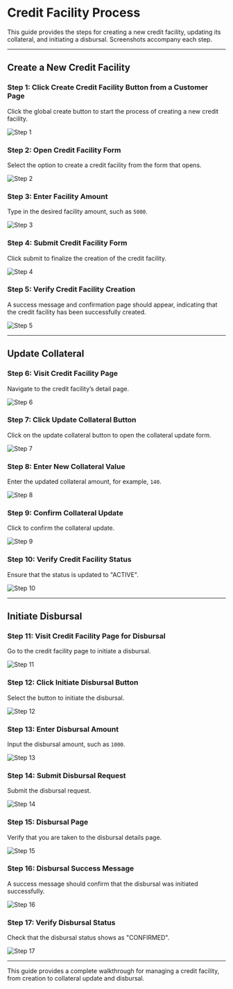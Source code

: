 # Credit Facility Process

This guide provides the steps for creating a new credit facility, updating its collateral, and initiating a disbursal. Screenshots accompany each step.

---

## Create a New Credit Facility

### Step 1: Click Create Credit Facility Button from a Customer Page
Click the global create button to start the process of creating a new credit facility.

![Step 1](./screenshots/credit-facilities.cy.ts/1_click_create_credit_facility_button.png)

### Step 2: Open Credit Facility Form
Select the option to create a credit facility from the form that opens.

![Step 2](./screenshots/credit-facilities.cy.ts/2_open_credit_facility_form.png)

### Step 3: Enter Facility Amount
Type in the desired facility amount, such as `5000`.

![Step 3](./screenshots/credit-facilities.cy.ts/3_enter_facility_amount.png)

### Step 4: Submit Credit Facility Form
Click submit to finalize the creation of the credit facility.

![Step 4](./screenshots/credit-facilities.cy.ts/4_submit_credit_facility_form.png)

### Step 5: Verify Credit Facility Creation
A success message and confirmation page should appear, indicating that the credit facility has been successfully created.

![Step 5](./screenshots/credit-facilities.cy.ts/5_credit_facility_created_success.png)

---

## Update Collateral

### Step 6: Visit Credit Facility Page
Navigate to the credit facility’s detail page.

![Step 6](./screenshots/credit-facilities.cy.ts/6_visit_credit_facility_page.png)

### Step 7: Click Update Collateral Button
Click on the update collateral button to open the collateral update form.

![Step 7](./screenshots/credit-facilities.cy.ts/7_click_update_collateral_button.png)

### Step 8: Enter New Collateral Value
Enter the updated collateral amount, for example, `140`.

![Step 8](./screenshots/credit-facilities.cy.ts/8_enter_new_collateral_value.png)

### Step 9: Confirm Collateral Update
Click to confirm the collateral update.

![Step 9](./screenshots/credit-facilities.cy.ts/9_confirm_collateral_update.png)

### Step 10: Verify Credit Facility Status
Ensure that the status is updated to "ACTIVE".

![Step 10](./screenshots/credit-facilities.cy.ts/10_verify_active_status.png)

---

## Initiate Disbursal

### Step 11: Visit Credit Facility Page for Disbursal
Go to the credit facility page to initiate a disbursal.

![Step 11](./screenshots/credit-facilities.cy.ts/11_visit_credit_facility_page_for_disbursal.png)

### Step 12: Click Initiate Disbursal Button
Select the button to initiate the disbursal.

![Step 12](./screenshots/credit-facilities.cy.ts/12_click_initiate_disbursal_button.png)

### Step 13: Enter Disbursal Amount
Input the disbursal amount, such as `1000`.

![Step 13](./screenshots/credit-facilities.cy.ts/13_enter_disbursal_amount.png)

### Step 14: Submit Disbursal Request
Submit the disbursal request.

![Step 14](./screenshots/credit-facilities.cy.ts/14_submit_disbursal_request.png)

### Step 15: Disbursal Page
Verify that you are taken to the disbursal details page.

![Step 15](./screenshots/credit-facilities.cy.ts/15_disbursal_page.png)

### Step 16: Disbursal Success Message
A success message should confirm that the disbursal was initiated successfully.

![Step 16](./screenshots/credit-facilities.cy.ts/16_disbursal_success_message.png)

### Step 17: Verify Disbursal Status
Check that the disbursal status shows as "CONFIRMED".

![Step 17](./screenshots/credit-facilities.cy.ts/17_verify_disbursal_status_confirmed.png)

---

This guide provides a complete walkthrough for managing a credit facility, from creation to collateral update and disbursal.
